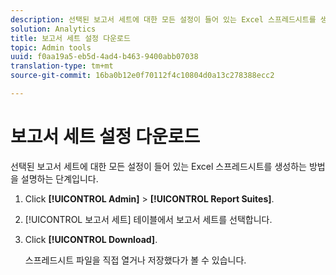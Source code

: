 ```yaml
---
description: 선택된 보고서 세트에 대한 모든 설정이 들어 있는 Excel 스프레드시트를 생성하는 방법을 설명하는 단계입니다.
solution: Analytics
title: 보고서 세트 설정 다운로드
topic: Admin tools
uuid: f0aa19a5-eb5d-4ad4-b463-9400abb07038
translation-type: tm+mt
source-git-commit: 16ba0b12e0f70112f4c10804d0a13c278388ecc2

---
```



# 보고서 세트 설정 다운로드

선택된 보고서 세트에 대한 모든 설정이 들어 있는 Excel 스프레드시트를 생성하는 방법을 설명하는 단계입니다.

1. Click **[!UICONTROL Admin]** &gt; **[!UICONTROL Report Suites]**.
1. [!UICONTROL 보고서 세트] 테이블에서 보고서 세트를 선택합니다.
1. Click **[!UICONTROL Download]**.

   스프레드시트 파일을 직접 열거나 저장했다가 볼 수 있습니다.
